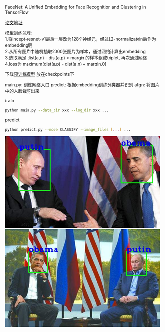 FaceNet: A Unified Embedding for Face Recognition and Clustering in TensorFlow

[论文地址](https://arxiv.org/pdf/1503.03832.pdf)

模型训练流程:   
1.将incept-resnet-v1最后一层改为128个神经元，经过L2-normalizatoin后作为embedding层  
2.从所有图片中随机抽取2000张图片为样本，通过网络计算出embedding  
3.选取满足 dist(a,n) - dist(a,p) < margin 的样本组成triplet, 再次通过网络  
4.loss为 maximum(dist(a,p) - dist(a,n) + margin,0)  

下载[预训练模型](https://drive.google.com/file/d/1nzNJVDKNzNc8Oq4smOFAoQKY8-ZK9uCB/edit) 放在checkpoints下   

main.py: 训练网络入口
predict: 根据embedding训练分类器并识别
align: 将图片中的人脸裁剪出来

train  
```bash
python main.py --data_dir xxx --log_dir xxx ...  
```   

predict  
```bash
python predict.py --mode CLASSIFY --image_files [...] ...  
```   


![](example/example0.jpg)
![](example/example1.jpg)